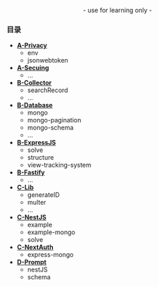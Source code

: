 <p align="center">
    - use for learning only -
</p>

### 目录

- [**A-Privacy**](https://github.com/989x/backend/tree/main/A-Privacy)
    - env
    - jsonwebtoken
- [**A-Secuing**](https://github.com/989x/backend/tree/main/A-Secuing)
    - ...
- [**B-Collector**](https://github.com/989x/backend/tree/main/B-Collector)
    - searchRecord
    - ...
- [**B-Database**](https://github.com/989x/backend/tree/main/B-Database)
    - mongo
    - mongo-pagination
    - mongo-schema
    - ...
- [**B-ExpressJS**](https://github.com/989x/backend/tree/main/B-ExpressJS)
    - solve
    - structure
    - view-tracking-system
- [**B-Fastify**](https://github.com/989x/backend/tree/main/B-Fastify)
    - ...
- [**C-Lib**](https://github.com/989x/backend/tree/main/C-Lib)
    - generateID
    - multer
    - ...
- [**C-NestJS**](https://github.com/989x/backend/tree/main/C-NestJS)
    - example
    - example-mongo
    - solve
- [**C-NextAuth**](https://github.com/989x/backend/tree/main/C-NextAuth)
    - express-mongo
- [**D-Prompt**](https://github.com/989x/backend/tree/main/C-Prompt)
    - nestJS
    - schema
